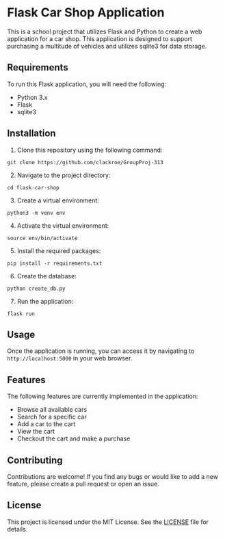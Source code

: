 

# Flask Car Shop Application

This is a school project that utilizes Flask and Python to create a web application for a car shop. This application is designed to support purchasing a multitude of vehicles and utilizes sqlite3 for data storage. 

## Requirements

To run this Flask application, you will need the following:

* Python 3.x
* Flask
* sqlite3

## Installation

1. Clone this repository using the following command:
```
git clone https://github.com/clackroe/GroupProj-313
```

2. Navigate to the project directory:
```
cd flask-car-shop
```

3. Create a virtual environment:
```
python3 -m venv env
```

4. Activate the virtual environment:
```
source env/bin/activate
```

5. Install the required packages:
```
pip install -r requirements.txt
```

6. Create the database:
```
python create_db.py
```

7. Run the application:
```
flask run
```

## Usage

Once the application is running, you can access it by navigating to `http://localhost:5000` in your web browser.

## Features

The following features are currently implemented in the application:

* Browse all available cars
* Search for a specific car
* Add a car to the cart
* View the cart
* Checkout the cart and make a purchase

## Contributing

Contributions are welcome! If you find any bugs or would like to add a new feature, please create a pull request or open an issue.

## License

This project is licensed under the MIT License. See the [LICENSE](LICENSE) file for details.
